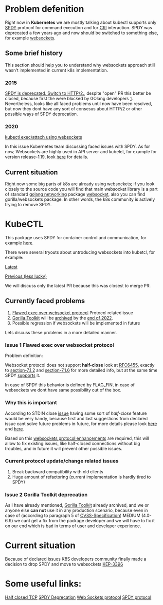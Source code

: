 # Problem defenition

Right now in **Kubernetes** we are mostly talking about kubectl supports only [SPDY](https://www.chromium.org/spdy/) protocol for command execution and for  [CRI](https://kubernetes.io/docs/setup/production-environment/container-runtimes/#cri-o) interaction.  SPDY was deprecated a few years ago and now should be switched to something else, for example [websockets](https://www.rfc-editor.org/rfc/rfc6455.html).

## Some brief history

This section should help you to understand why websockets approach still wasn't implemented in current k8s implementation.

### 2015

[SPDY is deprecated. Switch to HTTP/2.](https://github.com/kubernetes/kubernetes/issues/7452), despite "open" PR this better be closed, because first the were blocked by GOlang developers [1](https://github.com/golang/go/issues/13444). Nevertheless, looks like all faced problems until now have been resolved, but now they dont have any sort of consesus about HTTP/2 or other possible ways of SPDY deprecation.

### 2020

[kubectl exec/attach using websockets](https://github.com/kubernetes/kubernetes/issues/89163)

In this issue Kubernetes team discussing faced issues with SPDY.
As for now, Websockets are highly used in API server and kubelet, for example for version release-1.19, look [here](https://github.com/kubernetes/kubernetes/blob/release-1.19/pkg/kubelet/cri/streaming/remotecommand/websocket.go#L26) for details.


## Current situation

Right now some big parts of k8s are already using websockets; if  you look closely to the source code you will find that main websocket library is a part of standard [golang networking](https://pkg.go.dev/golang.org/x/net) package [websocket](https://pkg.go.dev/golang.org/x/net/websocket), also you can find gorilla/websockets package. In other words, the k8s community is actively trying to remove SPDY.

# KubeCTL

This package uses SPDY for container control and communication, for example [here](https://github.com/kubernetes/kubernetes/blob/master/staging/src/k8s.io/client-go/tools/remotecommand/remotecommand.go#L31).

There were several tryouts about untroducing websockets into kubetcl, for example:

[Latest](https://github.com/kubernetes/kubernetes/pull/110142)

[Previous (less lucky)](https://github.com/kubernetes/kubernetes/pull/107125)

We will discuss only the latest PR because this was closest to merge PR.

## Currently faced problems

1) [Flawed exec over websocket protocol](https://github.com/kubernetes/kubernetes/issues/89899) Protocol related issue
2) [Gorilla Toolkit](https://github.com/gorilla) will be [archived](https://docs.github.com/en/repositories/archiving-a-github-repository/archiving-repositories) by the [end of 2022](https://github.com/gorilla#gorilla-toolkit).
3) Possible regression if websockets will be implemented in future

Lets discuss these problems in a more detailed manner.

### Issue 1  **Flawed exec over websocket protocol**

Problem definition:

Websocket protocol does not support **half-close** look at [RFC6455](https://www.rfc-editor.org/rfc/rfc6455), exactly to [section-7.1.2](https://www.rfc-editor.org/rfc/rfc6455#section-7.1.2) and [section-7.1.6](https://www.rfc-editor.org/rfc/rfc6455#section-7.1.6) for more detailed info, but at the same time SPDY [supports](https://mbelshe.github.io/SPDY-Specification/draft-mbelshe-spdy-00.xml#StreamHalfClose) it.

In case of SPDY this behavior is defined by FLAG_FIN, in case of websockets we dont have same possibility out of the box.

### Why this is important

According to STDIN close [issue](https://github.com/kubernetes/kubernetes/issues/89899) having some sort of *half-close* feature would be very handy, because first and last suggestions from declared issue cant solve future problems in future, for more details please look [here](https://github.com/kubernetes/kubernetes/issues/89899#issuecomment-1132502190) and [here](https://github.com/kubernetes/kubernetes/issues/89899#issuecomment-1143026673).

Based on this [websockets protocol enhancements](https://github.com/kubernetes/enhancements/issues/3396) are required, this will allow to fix existing issues, like half-closed connections without big troubles, and in future it will prevent other possible issues.

### Current protocol update/change related issues

1) Break backward compatibility with old clients
2) Huge amount of refactoring (current implementation is hardly tired to SPDY)

### Issue 2 Gorilla Toolkit deprecation

As I have already mentioned, [Gorilla Toolkit](https://github.com/gorilla) already archived, and we or anyone else **can not** use it in any production scenario, because even in case of (according to paragraph 5 of [CVSS-Specification](https://www.first.org/cvss/v3.1/specification-document)) MEDIUM (4.0-6.9) we cant get a fix from the package developer and we will have to fix it on our end which is bad in terms of user and developer experience.

# Current situation

Because of declared issues K8S developers community finally made a decision to drop SPDY and move to websockets [KEP-3396](https://github.com/kubernetes/enhancements/pull/3401/files)

# Some useful links:

[Half closed TCP](https://www.excentis.com/blog/tcp-half-close-a-cool-feature-that-is-now-broken/)
[SPDY Deprecation](https://blog.cloudflare.com/deprecating-spdy/)
[Web Sockets protocol](https://www.rfc-editor.org/rfc/rfc6455)
[SPDY protocol](https://www.chromium.org/spdy/spdy-protocol/)
